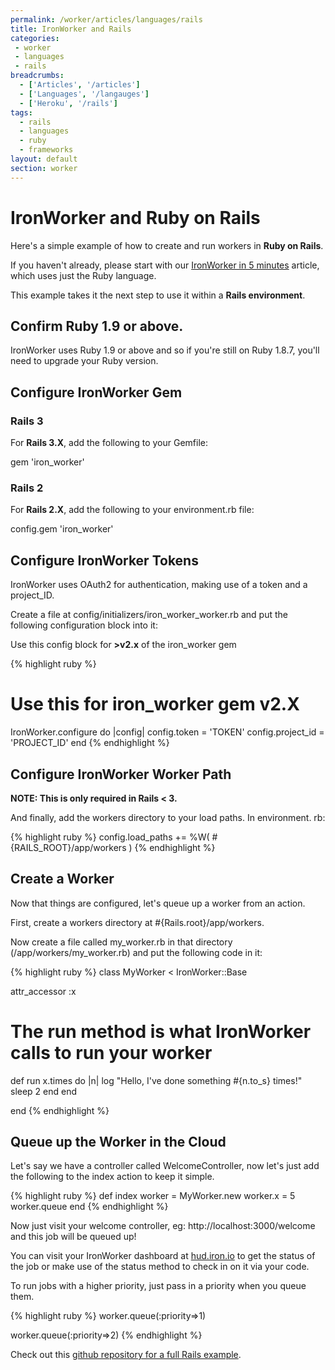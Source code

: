 ```yaml
---
permalink: /worker/articles/languages/rails
title: IronWorker and Rails
categories:
 - worker
 - languages
 - rails
breadcrumbs:
  - ['Articles', '/articles']
  - ['Languages', '/langauges']
  - ['Heroku', '/rails']
tags:
  - rails
  - languages
  - ruby
  - frameworks
layout: default
section: worker
---
```


# IronWorker and Ruby on Rails

Here's a simple example of how to create and run workers in **Ruby on Rails**.

If you haven't already, please start with our [IronWorker in 5 minutes](https://sites.google.com/site/ironiodocs/worker/ruby/getting-started/ironworker-in-5-minutes) article, which uses just the Ruby language. 

This example takes it the next step to use it within a **Rails environment**.

## Confirm Ruby 1.9 or above.

IronWorker uses Ruby 1.9 or above and so if you're still on Ruby 1.8.7, you'll need to upgrade your Ruby version.

## Configure IronWorker Gem

### Rails 3

For **Rails 3.X**, add the following to your Gemfile:

<div class="grey-box fixed-width">
    gem 'iron_worker'
</div>

### Rails 2

For **Rails 2.X**, add the following to your <span class="fixed-width">environment.rb</span> file:

<div class="grey-box fixed-width">
    config.gem 'iron_worker'
</div>

## Configure IronWorker Tokens

IronWorker uses OAuth2 for authentication, making use of a token and a project_ID.

Create a file at <span class="fixed-width">config/initializers/iron_worker_worker.rb</span> and put the following configuration block into it:

Use this config block for **>v2.x** of the iron_worker gem

{% highlight ruby %}
# Use this for iron_worker gem v2.X
IronWorker.configure do |config|
  config.token = 'TOKEN'
  config.project_id = 'PROJECT_ID'
end
{% endhighlight %}

## Configure IronWorker Worker Path

**NOTE: This is only required in Rails < 3.**

And finally, add the workers directory to your load paths. In environment. rb:

{% highlight ruby %}
config.load_paths += %W( #{RAILS_ROOT}/app/workers )
{% endhighlight %}

## Create a Worker

Now that things are configured, let's queue up a worker from an action.

First, create a workers directory at <span class="fixed-width">#{Rails.root}/app/workers</span>.

Now create a file called <span class="fixed-width">my_worker.rb</span> in that directory (<span class="fixed-width">/app/workers/my_worker.rb</span>) and put the following code in it:

{% highlight ruby %}
class MyWorker < IronWorker::Base

  attr_accessor :x

  # The run method is what IronWorker calls to run your worker
  def run
    x.times do |n|
      log "Hello, I've done something #{n.to_s} times!"
      sleep 2
    end
  end

end
{% endhighlight %}

## Queue up the Worker in the Cloud 

Let's say we have a controller called <span class="fixed-width">WelcomeController</span>, now let's just add the following to the <span class="fixed-width">index</span> action to keep it simple.

{% highlight ruby %}
def index
  worker = MyWorker.new
  worker.x = 5
  worker.queue
end
{% endhighlight %}

Now just visit your welcome controller, eg: http://localhost:3000/welcome and this job will be queued up!

You can visit your IronWorker dashboard at [hud.iron.io](https://hud.iron.io/tq) to get the status of the job or make use of the <span class="fixed-width">status</span> method to check in on it via your code.

To run jobs with a higher priority, just pass in a priority when you queue them.

{% highlight ruby %}
worker.queue(:priority=>1)

worker.queue(:priority=>2)
{% endhighlight %}

Check out this [github repository for a full Rails example](https://github.com/iron-io/simple_worker_rails_example).
